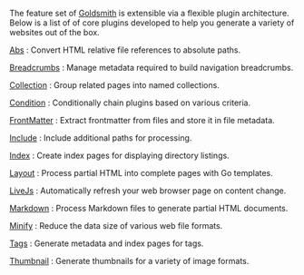 
The feature set of [Goldsmith](https://foosoft.net/projects/goldsmith/) is extensible via a flexible plugin architecture. Below is a list of
of core plugins developed to help you generate a variety of websites out of the box.

[Abs](https://foosoft.net/projects/goldsmith-plugins/abs/)
:   Convert HTML relative file references to absolute paths.

[Breadcrumbs](https://foosoft.net/projects/goldsmith-plugins/breadcrumbs/)
:   Manage metadata required to build navigation breadcrumbs.

[Collection](https://foosoft.net/projects/goldsmith-plugins/collection/)
:   Group related pages into named collections.

[Condition](https://foosoft.net/projects/goldsmith-plugins/condition/)
:   Conditionally chain plugins based on various criteria.

[FrontMatter](https://foosoft.net/projects/goldsmith-plugins/frontmatter/)
:   Extract frontmatter from files and store it in file metadata.

[Include](https://foosoft.net/projects/goldsmith-plugins/include/)
:   Include additional paths for processing.

[Index](https://foosoft.net/projects/goldsmith-plugins/index/)
:   Create index pages for displaying directory listings.

[Layout](https://foosoft.net/projects/goldsmith-plugins/layout/)
:   Process partial HTML into complete pages with Go templates.

[LiveJs](https://foosoft.net/projects/goldsmith-plugins/livejs/)
:   Automatically refresh your web browser page on content change.

[Markdown](https://foosoft.net/projects/goldsmith-plugins/markdown/)
:   Process Markdown files to generate partial HTML documents.

[Minify](https://foosoft.net/projects/goldsmith-plugins/minify/)
:   Reduce the data size of various web file formats.

[Tags](https://foosoft.net/projects/goldsmith-plugins/tags/)
:   Generate metadata and index pages for tags.

[Thumbnail](https://foosoft.net/projects/goldsmith-plugins/thumbnail/)
:   Generate thumbnails for a variety of image formats.
